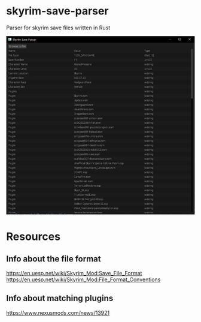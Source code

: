 # skyrim-save-parser
Parser for skyrim save files written in Rust


![Screenshot of Application](docs/screenshot.png)


# Resources

## Info about the file format
https://en.uesp.net/wiki/Skyrim_Mod:Save_File_Format
https://en.uesp.net/wiki/Skyrim_Mod:File_Format_Conventions


## Info about matching plugins
https://www.nexusmods.com/news/13921
